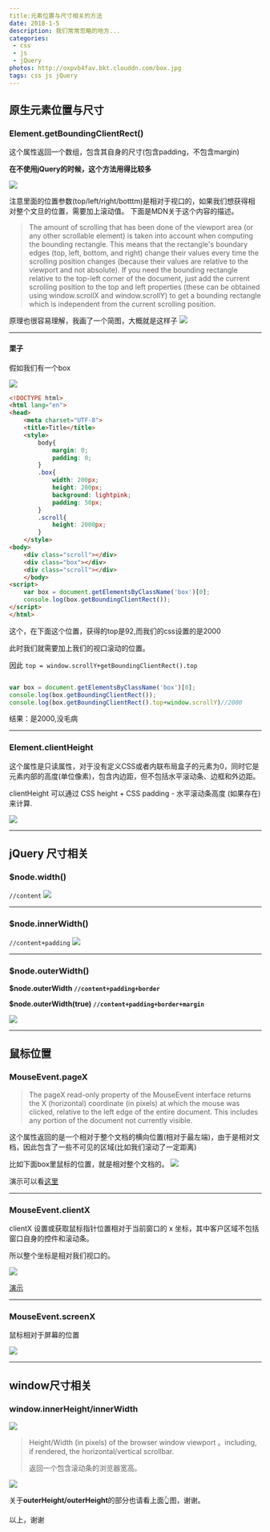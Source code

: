 ```yaml
---
title:元素位置与尺寸相关的方法
date: 2018-1-5
description: 我们常常忽略的地方...
categories:
 - css
 - js
 - jQuery
photos: http://oxpvb4fav.bkt.clouddn.com/box.jpg
tags: css js jQuery
---
```


## 原生元素位置与尺寸

### Element.getBoundingClientRect()

这个属性返回一个数组，包含其自身的尺寸(包含padding，不包含margin)

**在不使用jQuery的时候，这个方法用得比较多**

![](http://oxpvb4fav.bkt.clouddn.com/15151118283331.jpg)

注意里面的位置参数(top/left/right/botttm)是相对于视口的，如果我们想获得相对整个文旦的位置，需要加上滚动值。
下面是MDN关于这个内容的描述。

>The amount of scrolling that has been done of the viewport area (or any other scrollable element) is taken into account when computing the bounding rectangle. This means that the rectangle's boundary edges (top, left, bottom, and right) change their values every time the scrolling position changes (because their values are relative to the viewport and not absolute). If you need the bounding rectangle relative to the top-left corner of the document, just add the current scrolling position to the top and left properties (these can be obtained using window.scrollX and window.scrollY) to get a bounding rectangle which is independent from the current scrolling position.

原理也很容易理解，我画了一个简图，大概就是这样子
![](http://oxpvb4fav.bkt.clouddn.com/15151126374706.jpg)

---

#### 栗子

假如我们有一个box

![](http://oxpvb4fav.bkt.clouddn.com/15151118643981.jpg)

```html
<!DOCTYPE html>
<html lang="en">
<head>
	<meta charset="UTF-8">
	<title>Title</title>
	<style>
		body{
			margin: 0;
			padding: 0;
		}
		.box{
			width: 200px;
			height: 200px;
			background: lightpink;
			padding: 50px;
		}
		.scroll{
			height: 2000px;
		}
	</style>
<body>
	<div class="scroll"></div>
	<div class="box"></div>
	<div class="scroll"></div>
	</body>
<script>
	var box = document.getElementsByClassName('box')[0];
    console.log(box.getBoundingClientRect());
</script>
</html>
```

这个，在下面这个位置，获得的top是92,而我们的css设置的是2000

此时我们就需要加上我们的视口滚动的位置。

因此
```top = window.scrollY+getBoundingClientRect().top```

```js

var box = document.getElementsByClassName('box')[0];
console.log(box.getBoundingClientRect());
console.log(box.getBoundingClientRect().top+window.scrollY)//2000
```

结果：是2000,没毛病

---

### Element.clientHeight

这个属性是只读属性，对于没有定义CSS或者内联布局盒子的元素为0，同时它是元素内部的高度(单位像素)，包含内边距，但不包括水平滚动条、边框和外边距。

clientHeight 可以通过 CSS height + CSS padding - 水平滚动条高度 (如果存在)来计算.

![](http://oxpvb4fav.bkt.clouddn.com/15151408435991.png)

---

## jQuery 尺寸相关

### $node.width()
```//content```
![](http://oxpvb4fav.bkt.clouddn.com/15151411453558.gif)

---

### $node.innerWidth()
```//content+padding```
![](http://oxpvb4fav.bkt.clouddn.com/15151411243272.gif)

---

### $node.outerWidth()

**$node.outerWidth
```//content+padding+border```**

**$node.outerWidth(true)
```//content+padding+border+margin```**

![](http://oxpvb4fav.bkt.clouddn.com/15151411703461.gif)

---

## 鼠标位置

### MouseEvent.pageX

>The pageX read-only property of the MouseEvent interface returns the X (horizontal) coordinate (in pixels) at which the mouse was clicked, relative to the left edge of the entire document. This includes any portion of the document not currently visible.

这个属性返回的是一个相对于整个文档的横向位置(相对于最左端)，由于是相对文档，因此包含了一些不可见的区域(比如我们滚动了一定距离)

比如下面box里鼠标的位置，就是相对整个文档的。
![](http://oxpvb4fav.bkt.clouddn.com/15151137928161.jpg)

演示可以看[这里](https://codepen.io/atoms_zeller/pen/NXaajw)

---

### MouseEvent.clientX

clientX 设置或获取鼠标指针位置相对于当前窗口的 x 坐标，其中客户区域不包括窗口自身的控件和滚动条。 

所以整个坐标是相对我们视口的。

![](http://oxpvb4fav.bkt.clouddn.com/15151150030346.jpg)

[演示](https://codepen.io/atoms_zeller/pen/zpEEWV)

---

### MouseEvent.screenX

鼠标相对于屏幕的位置

![](http://oxpvb4fav.bkt.clouddn.com/15151403297711.jpg)

---

## window尺寸相关

### window.innerHeight/innerWidth

![](http://oxpvb4fav.bkt.clouddn.com/15151406509867.jpg)

>Height/Width (in pixels) of the browser window viewport 。including, if rendered, the horizontal/vertical scrollbar.
>
>返回一个包含滚动条的浏览器宽高。

![](http://oxpvb4fav.bkt.clouddn.com/15151414515861.png)

关于**outerHeight/outerHeight**的部分也请看上面👆图，谢谢。


以上，谢谢

